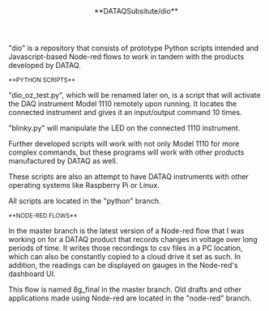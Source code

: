 <header>
**DATAQSubsitute/dio**
</header>

"dio" is a repository that consists of prototype Python scripts intended and Javascript-based Node-red flows to work in tandem with the products
developed by DATAQ.

<sub>
**PYTHON SCRIPTS**
</sub>

"dio_oz_test.py", which will be renamed later on, is a script that will activate the DAQ instrument Model 1110 remotely upon running. It locates the connected instrument and gives it an input/output command 10 times.

"blinky.py" will manipulate the LED on the connected 1110 instrument.

Further developed scripts will work with not only Model 1110 for more complex commands, but these programs will work with other products manufactured by DATAQ as well.

These scripts are also an attempt to have DATAQ instruments with other operating systems like Raspberry Pi or Linux.

All scripts are located in the "python" branch.

<sub>
**NODE-RED FLOWS**
</sub>

In the master branch is the latest version of a Node-red flow that I was working on for a DATAQ product that records changes in voltage over long periods of time. It writes those recordings to csv files in a PC location, which can also be constantly copied to a cloud drive it set as such. In addition, the readings can be displayed on gauges in the Node-red's dashboard UI.

This flow is named 8g_final in the master branch. Old drafts and other applications made using Node-red are located in the "node-red" branch.
